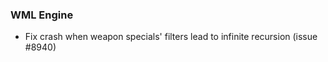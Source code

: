  ### WML Engine
   * Fix crash when weapon specials' filters lead to infinite recursion (issue #8940)
